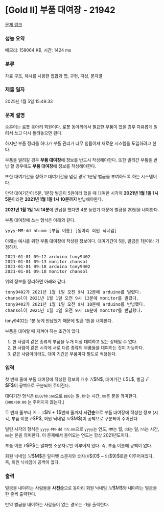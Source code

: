 # [Gold II] 부품 대여장 - 21942 

[문제 링크](https://www.acmicpc.net/problem/21942) 

### 성능 요약

메모리: 158064 KB, 시간: 1424 ms

### 분류

자료 구조, 해시를 사용한 집합과 맵, 구현, 파싱, 문자열

### 제출 일자

2025년 1월 5일 15:49:33

### 문제 설명

<p>송훈이는 로봇 동아리 회원이다. 로봇 동아리에서 필요한 부품이 있을 경우 자유롭게 빌려서 쓰고 다시 돌려놓으면 된다.</p>

<p>하지만 부품 정리를 하다가 부품 관리가 너무 힘들어져 새로운 시스템을 도입하려고 한다.</p>

<p>부품을 빌려갈 경우 <strong>부품 대여장</strong>에 정보를 반드시 작성해야한다. 또한 빌려간 부품을 반납 할 경우에도 <strong>부품 대여장</strong>에 정보를 작성해야한다.</p>

<p>또한 대여기간을 정하고 대여기간을 넘길 경우 1분당 벌금을 부여하도록 하는 시스템이다.</p>

<p>만약 대여기간이 5분, 1분당 벌금이 5원이라 했을 때 대여한 시각이 <strong>2021년 1월 1일 1시 5분</strong>이라면 <strong>2021년 1월 1일 1시 10분까지</strong> 반납해야한다.</p>

<p><strong>2021년 1월 1일 1시 14분</strong>에 반납을 했다면 4분 늦었기 때문에 벌금을 20원을 내야한다.</p>

<p>부품 대여장에 쓰는 형식은 아래와 같다.</p>

<pre>yyyy-MM-dd hh:mm [부품 이름] [동아리 회원 닉네임]</pre>

<p>아래는 예시를 위한 부품 대여장에 작성된 정보이다. 대여기간이 5분, 벌금은 1원이라 가정하자.</p>

<pre>2021-01-01 09:12 arduino tony9402
2021-01-01 09:13 monitor chansol
2021-01-01 09:18 arduino tony9402
2021-01-01 09:18 monitor chansol</pre>

<p>위의 정보를 정리하면 아래와 같다.</p>

<pre>tony9402가 2021년 1월 1일 오전 9시 12분에 arduino를 빌렸다.
chansol이 2021년 1월 1일 오전 9시 13분에 monitor를 빌렸다.
tony9402가 2021년 1월 1일 오전 9시 18분에 arduino를 반납했다.
chansol이 2021년 1월 1일 오전 9시 18분에 monitor를 반납했다.</pre>

<p>tony9402는 1분 늦게 반납했기 때문에 벌금 1원을 내야한다.</p>

<p>부품을 대여할 때 지켜야 하는 조건이 있다.</p>

<ol>
	<li>한 사람이 같은 종류의 부품을 두개 이상 대여하고 있는 상태일 수 없다.</li>
	<li>한 사람이 같은 시각에 서로 다른 종류의 부품들을 대여하는 것이 가능하다.</li>
	<li>같은 사람이더라도, 대여 기간은 부품마다 별도로 적용된다.</li>
</ol>

### 입력 

 <p>첫 번째 줄에 부품 대여장에 작성된 정보의 개수 <mjx-container class="MathJax" jax="CHTML" style="font-size: 109%; position: relative;"><mjx-math class="MJX-TEX" aria-hidden="true"><mjx-mi class="mjx-i"><mjx-c class="mjx-c1D441 TEX-I"></mjx-c></mjx-mi></mjx-math><mjx-assistive-mml unselectable="on" display="inline"><math xmlns="http://www.w3.org/1998/Math/MathML"><mi>N</mi></math></mjx-assistive-mml><span aria-hidden="true" class="no-mathjax mjx-copytext">$N$</span></mjx-container>, 대여기간 <mjx-container class="MathJax" jax="CHTML" style="font-size: 109%; position: relative;"><mjx-math class="MJX-TEX" aria-hidden="true"><mjx-mi class="mjx-i"><mjx-c class="mjx-c1D43F TEX-I"></mjx-c></mjx-mi></mjx-math><mjx-assistive-mml unselectable="on" display="inline"><math xmlns="http://www.w3.org/1998/Math/MathML"><mi>L</mi></math></mjx-assistive-mml><span aria-hidden="true" class="no-mathjax mjx-copytext">$L$</span></mjx-container>, 벌금 <mjx-container class="MathJax" jax="CHTML" style="font-size: 109%; position: relative;"><mjx-math class="MJX-TEX" aria-hidden="true"><mjx-mi class="mjx-i"><mjx-c class="mjx-c1D439 TEX-I"></mjx-c></mjx-mi></mjx-math><mjx-assistive-mml unselectable="on" display="inline"><math xmlns="http://www.w3.org/1998/Math/MathML"><mi>F</mi></math></mjx-assistive-mml><span aria-hidden="true" class="no-mathjax mjx-copytext">$F$</span></mjx-container>이 공백으로 구분되어 주어진다.</p>

<p>대여기간 형식은 <code>DDD/hh:mm</code>으로 <code>DDD</code>는 일, <code>hh</code>는 시간, <code>mm</code>은 분을 의미한다. (<code>000/00:00</code> 는 주어지지 않는다.)</p>

<p>두 번째 줄부터 <mjx-container class="MathJax" jax="CHTML" style="font-size: 109%; position: relative;"><mjx-math class="MJX-TEX" aria-hidden="true"><mjx-mi class="mjx-i"><mjx-c class="mjx-c1D441 TEX-I"></mjx-c></mjx-mi><mjx-mo class="mjx-n" space="3"><mjx-c class="mjx-c2B"></mjx-c></mjx-mo><mjx-mn class="mjx-n" space="3"><mjx-c class="mjx-c31"></mjx-c></mjx-mn></mjx-math><mjx-assistive-mml unselectable="on" display="inline"><math xmlns="http://www.w3.org/1998/Math/MathML"><mi>N</mi><mo>+</mo><mn>1</mn></math></mjx-assistive-mml><span aria-hidden="true" class="no-mathjax mjx-copytext">$N + 1$</span></mjx-container>번째 줄까지 <strong>시간순</strong>으로 부품 대여장에 작성한 정보 (시각, 부품 이름 <mjx-container class="MathJax" jax="CHTML" style="font-size: 109%; position: relative;"><mjx-math class="MJX-TEX" aria-hidden="true"><mjx-mi class="mjx-i"><mjx-c class="mjx-c1D443 TEX-I"></mjx-c></mjx-mi></mjx-math><mjx-assistive-mml unselectable="on" display="inline"><math xmlns="http://www.w3.org/1998/Math/MathML"><mi>P</mi></math></mjx-assistive-mml><span aria-hidden="true" class="no-mathjax mjx-copytext">$P$</span></mjx-container>, 회원 닉네임 <mjx-container class="MathJax" jax="CHTML" style="font-size: 109%; position: relative;"><mjx-math class="MJX-TEX" aria-hidden="true"><mjx-mi class="mjx-i"><mjx-c class="mjx-c1D440 TEX-I"></mjx-c></mjx-mi></mjx-math><mjx-assistive-mml unselectable="on" display="inline"><math xmlns="http://www.w3.org/1998/Math/MathML"><mi>M</mi></math></mjx-assistive-mml><span aria-hidden="true" class="no-mathjax mjx-copytext">$M$</span></mjx-container>)이 공백으로 구분되어 주어진다.</p>

<p>빌린 시각의 형식은 <code>yyyy-MM-dd hh:mm</code>으로 <code>yyyy</code>는 연도, <code>MM</code>는 월, <code>dd</code>는 일, <code>hh</code>는 시간, <code>mm</code>는 분을 의미한다. 이 문제에서 들어오는 연도는 항상 2021년도이다.</p>

<p>부품 이름 <mjx-container class="MathJax" jax="CHTML" style="font-size: 109%; position: relative;"><mjx-math class="MJX-TEX" aria-hidden="true"><mjx-mi class="mjx-i"><mjx-c class="mjx-c1D443 TEX-I"></mjx-c></mjx-mi></mjx-math><mjx-assistive-mml unselectable="on" display="inline"><math xmlns="http://www.w3.org/1998/Math/MathML"><mi>P</mi></math></mjx-assistive-mml><span aria-hidden="true" class="no-mathjax mjx-copytext">$P$</span></mjx-container>는 알파벳 소문자로만 이루어져 있다. 즉, 부품 이름에 공백이 없다.</p>

<p>회원 닉네임 <mjx-container class="MathJax" jax="CHTML" style="font-size: 109%; position: relative;"><mjx-math class="MJX-TEX" aria-hidden="true"><mjx-mi class="mjx-i"><mjx-c class="mjx-c1D440 TEX-I"></mjx-c></mjx-mi></mjx-math><mjx-assistive-mml unselectable="on" display="inline"><math xmlns="http://www.w3.org/1998/Math/MathML"><mi>M</mi></math></mjx-assistive-mml><span aria-hidden="true" class="no-mathjax mjx-copytext">$M$</span></mjx-container>은 알파벳 소문자와 숫자<mjx-container class="MathJax" jax="CHTML" style="font-size: 109%; position: relative;"><mjx-math class="MJX-TEX" aria-hidden="true"><mjx-mo class="mjx-n"><mjx-c class="mjx-c28"></mjx-c></mjx-mo><mjx-mn class="mjx-n"><mjx-c class="mjx-c30"></mjx-c></mjx-mn></mjx-math><mjx-assistive-mml unselectable="on" display="inline"><math xmlns="http://www.w3.org/1998/Math/MathML"><mo stretchy="false">(</mo><mn>0</mn></math></mjx-assistive-mml><span aria-hidden="true" class="no-mathjax mjx-copytext">$(0$</span></mjx-container> ~ <mjx-container class="MathJax" jax="CHTML" style="font-size: 109%; position: relative;"><mjx-math class="MJX-TEX" aria-hidden="true"><mjx-mn class="mjx-n"><mjx-c class="mjx-c39"></mjx-c></mjx-mn><mjx-mo class="mjx-n"><mjx-c class="mjx-c29"></mjx-c></mjx-mo></mjx-math><mjx-assistive-mml unselectable="on" display="inline"><math xmlns="http://www.w3.org/1998/Math/MathML"><mn>9</mn><mo stretchy="false">)</mo></math></mjx-assistive-mml><span aria-hidden="true" class="no-mathjax mjx-copytext">$9)$</span></mjx-container>로만 이루어져있다. 즉, 회원 닉네임에 공백이 없다.</p>

### 출력 

 <p>벌금을 내야하는 사람들을 <strong>사전순</strong>으로 동아리 회원 닉네임 <mjx-container class="MathJax" jax="CHTML" style="font-size: 109%; position: relative;"><mjx-math class="MJX-TEX" aria-hidden="true"><mjx-mi class="mjx-i"><mjx-c class="mjx-c1D440 TEX-I"></mjx-c></mjx-mi></mjx-math><mjx-assistive-mml unselectable="on" display="inline"><math xmlns="http://www.w3.org/1998/Math/MathML"><mi>M</mi></math></mjx-assistive-mml><span aria-hidden="true" class="no-mathjax mjx-copytext">$M$</span></mjx-container>와 내야하는 벌금을 한 줄씩 출력한다.</p>

<p>만약 벌금을 내야하는 사람들이 없는 경우는 -1을 출력한다.</p>

